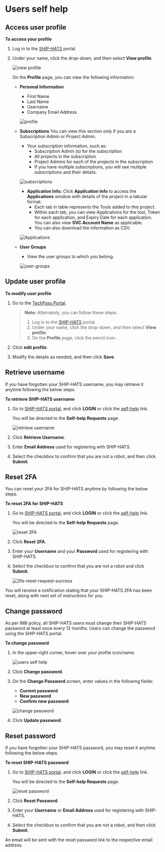 # Users self help




## Access user profile

**To access your profile**

1. Log in to the [SHIP-HATS](https://portal.ship.gov.sg/) portal.
1. Under your name, click the drop-down, and then select **View profile**. 

    ![view profile](./images/users-self-help.png  ':size=70%')

    On the **Profile** page, you can view the following information:

    - **Personal Information**
        - First Name
        - Last Name
        - Username
        - Company Email Address

        ![profile](./images/profile.png)

    - **Subscriptions**
        You can view this section only if you are a Subscription Admin or Project Admin.
        - Your subscription information, such as:
            - Subscription Admin (s) for the subscription
            - All projects in the subscription
            - Project Admins for each of the projects in the subscription
            - If you have multiple subscriptions, you will see multiple subscriptions and their details.

        ![subscriptions](./images/profile-subscription.png)

        - **Application Info:** Click **Application Info** to access the **Applications** window with details of the project in a tabular format. 
            - Each tab in table represents the Tools added to this project. 
            - Within each tab, you can view Applications for the tool, Token for each application, and Expiry Date for each application. You can also view **SVC Account Name** as applicable. 
            - You can also download the information as CSV.
        
        ![Applications](./images/profile-subscription-applications.png)

    - **User Groups**
    
        - View the user groups to which you belong.

        ![user-groups](./images/profile-user-groups.png)

## Update user profile

**To modify user profile**

1. Go to the [TechPass Portal](https://portal.techpass.gov.sg/secure/account/profile).

    > **Note:** Alternately, you can follow these steps: 
    > 1. Log in to the [SHIP-HATS](https://portal.ship.gov.sg/) portal.
    > 1. Under your name, click the drop-down, and then select **View profile**. 
    >1. On the **Profile** page, click the pencil icon.

1. Click **edit profile**.

2. Modify the details as needed, and then click **Save**. 

## Retrieve username
If you have forgotten your SHIP-HATS username, you may retrieve it anytime following the below steps.

**To retrieve SHIP-HATS username**

1. Go to [SHIP-HATS portal](https://www.ship.gov.sg/), and click **LOGIN** or click the [self-help](https://www.ship.gov.sg/selfhelp) link.  

    You will be directed to the **Self-help Requests** page.

    ![retrieve username](./images/retrieve-user-name.png)

1. Click **Retrieve Username**.
1. Enter **Email Address** used for registering with SHIP-HATS.
1. Select the checkbox to confirm that you are not a robot, and then click **Submit**.

## Reset 2FA
You can reset your 2FA for SHIP-HATS anytime by following the below steps.

**To reset 2FA for SHIP-HATS**

1. Go to [SHIP-HATS portal](https://www.ship.gov.sg/), and click **LOGIN** or click the [self-help](https://www.ship.gov.sg/selfhelp) link.  

    You will be directed to the **Self-help Requests** page.

    ![reset 2FA](./images/reset-2fa.png)

1. Click **Reset 2FA**.
1. Enter your **Username** and your **Password** used for registering with SHIP-HATS.
1. Select the checkbox to confirm that you are not a robot and click **Submit**.

    ![2fa-reset-request-success](./images/2fa-reset-request-success.png ':size=75%')

You will receive a notification stating that your SHIP-HATS 2FA has been reset, along with next set of  instructions for you.



## Change password
As per IM8 policy, all SHIP-HATS users must change their SHIP-HATS password at least once every 12 months. Users can change the password using the SHIP-HATS portal.

**To change password**

1. In the upper-right corner, hover over your profile icon/name.

    ![users self help](./images/users-self-help.png ':size=70%')

1. Click **Change password**. 

1. On the **Change Password** screen, enter values in the following fields:

    - **Current password**
    - **New password**
    - **Confirm new password**  

    ![change password](./images/change-password.png)

1. Click **Update password**.

## Reset password
If you have forgotten your SHIP-HATS password, you may reset it anytime following the below steps.

**To reset SHIP-HATS password**

1. Go to [SHIP-HATS portal](https://www.ship.gov.sg/), and click **LOGIN** or click the [self-help](https://www.ship.gov.sg/selfhelp) link.  

    You will be directed to the **Self-help Requests** page.

    ![reset password](./images/reset-password.png)

1. Click **Reset Password**.
1. Enter your **Username** or **Email Address** used for registering with SHIP-HATS.
1. Select the checkbox to confirm that you are not a robot, and then click **Submit**.

An email will be sent with the reset password link to the respective email address.
